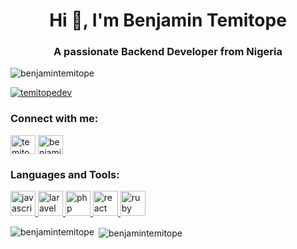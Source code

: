 <h1 align="center">Hi 👋, I'm Benjamin Temitope</h1>
<h3 align="center">A passionate Backend Developer from Nigeria</h3>

<p align="left"> <img src="https://komarev.com/ghpvc/?username=benjamintemitope&label=Profile%20views&color=0e75b6&style=flat" alt="benjamintemitope" /> </p>

<p align="left"> <a href="https://twitter.com/temitopedev" target="blank"><img src="https://img.shields.io/twitter/follow/temitopedev?logo=twitter&style=for-the-badge" alt="temitopedev" /></a> </p>

<h3 align="left">Connect with me:</h3>
<p align="left">
<a href="https://twitter.com/temitopedev" target="blank"><img align="center" src="https://cdn.jsdelivr.net/npm/simple-icons@3.0.1/icons/twitter.svg" alt="temitopedev" height="30" width="40" /></a>
<a href="https://instagram.com/benjamintemitope" target="blank"><img align="center" src="https://cdn.jsdelivr.net/npm/simple-icons@3.0.1/icons/instagram.svg" alt="benjamintemitope" height="30" width="40" /></a>
</p>

<h3 align="left">Languages and Tools:</h3>
<p align="left">  <a href="https://developer.mozilla.org/en-US/docs/Web/JavaScript" target="_blank"> <img src="https://devicons.github.io/devicon/devicon.git/icons/javascript/javascript-original.svg" alt="javascript" width="40" height="40"/> </a> <a href="https://laravel.com/" target="_blank"> <img src="https://devicons.github.io/devicon/devicon.git/icons/laravel/laravel-plain-wordmark.svg" alt="laravel" width="40" height="40"/> </a>  <a href="https://www.php.net" target="_blank"> <img src="https://devicons.github.io/devicon/devicon.git/icons/php/php-original.svg" alt="php" width="40" height="40"/> </a> <a href="https://reactjs.org/" target="_blank"> <img src="https://devicons.github.io/devicon/devicon.git/icons/react/react-original-wordmark.svg" alt="react" width="40" height="40"/> </a> <a href="https://www.ruby-lang.org/en/" target="_blank"> <img src="https://devicons.github.io/devicon/devicon.git/icons/ruby/ruby-original-wordmark.svg" alt="ruby" width="40" height="40"/> </a> </p>

<p><img align="left" src="https://github-readme-stats.vercel.app/api/top-langs?username=benjamintemitope&show_icons=true&locale=en&layout=compact" alt="benjamintemitope" /></p>

<p>&nbsp;<img align="center" src="https://github-readme-stats.vercel.app/api?username=benjamintemitope&show_icons=true&locale=en" alt="benjamintemitope" /></p>
